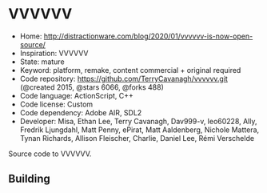 # VVVVVV

- Home: http://distractionware.com/blog/2020/01/vvvvvv-is-now-open-source/
- Inspiration: VVVVVV
- State: mature
- Keyword: platform, remake, content commercial + original required
- Code repository: https://github.com/TerryCavanagh/vvvvvv.git (@created 2015, @stars 6066, @forks 488)
- Code language: ActionScript, C++
- Code license: Custom
- Code dependency: Adobe AIR, SDL2
- Developer: Misa, Ethan Lee, Terry Cavanagh, Dav999-v, leo60228, Ally, Fredrik Ljungdahl, Matt Penny, ePirat, Matt Aaldenberg, Nichole Mattera, Tynan Richards, Allison Fleischer, Charlie, Daniel Lee, Rémi Verschelde

Source code to VVVVVV.

## Building
